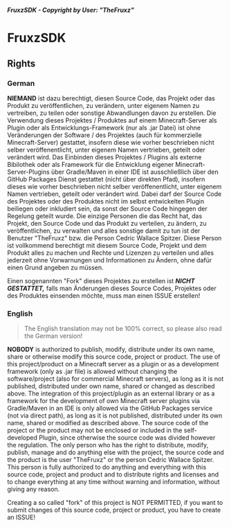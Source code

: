 ***FruxzSDK - Copyright by User: "TheFruxz"***

# FruxzSDK

## Rights

### German

**NIEMAND** ist dazu berechtigt, diesen Source Code, das Projekt oder das Produkt zu veröffentlichen, zu verändern, unter eigenem Namen zu vertreiben, zu teilen oder sonstige Abwandlungen davon zu erstellen. Die Verwendung dieses Projektes / Produktes auf einem Minecraft-Server als Plugin oder als Entwicklungs-Framework (nur als .jar Datei) ist ohne Veränderungen der Software / des Projektes (auch für kommerzielle Minecraft-Server) gestattet, insofern diese wie vorher beschrieben nicht selber veröffenentlicht, unter eigenem Namen vertrieben, geteilt oder verändert wird. Das Einbinden dieses Projektes / Plugins als externe Bibilothek oder als Framework für die Entwicklung eigener Minecraft-Server-Plugins über Gradle/Maven in einer IDE ist ausschließlich über den GitHub Packages Dienst gestattet (nicht über direkten Pfad), insofern dieses wie vorher beschrieben nicht selber veröffenentlicht, unter eigenem Namen vertrieben, geteilt oder verändert wird. Dabei darf der Source Code des Projektes oder des Produktes nicht im selbst entwickelten Plugin beiliegen oder inkludiert sein, da sonst der Source Code hingegen der Regelung geteilt wurde. Die einzige Personen die das Recht hat, das Projekt, den Source Code und das Produkt zu verteilen, zu ändern, zu veröffentlichen, zu verwalten und alles sonstige damit zu tun ist der Benutzer "TheFruxz" bzw. die Person Cedric Wallace Spitzer. Diese Person ist vollkommend berechtigt mit diesem Source Code, Projekt und dem Produkt alles zu machen und Rechte und Lizenzen zu verteilen und alles jederzeit ohne Vorwarnungen und Informationen zu Ändern, ohne dafür einen Grund angeben zu müssen.

Einen sogenannten "Fork" dieses Projektes zu erstellen ist ***NICHT GESTATTET,*** falls man Änderungen dieses Source Codes, Projektes oder des Produktes einsenden möchte, muss man einen ISSUE erstellen!   



### English

> The English translation may not be 100% correct, so please also read the German version!

**NOBODY** is authorized to publish, modify, distribute under its own name, share or otherwise modify this source code, project or product. The use of this project/product on a Minecraft server as a plugin or as a development framework (only as .jar file) is allowed without changing the software/project (also for commercial Minecraft servers), as long as it is not published, distributed under own name, shared or changed as described above. The integration of this project/plugin as an external library or as a framework for the development of own Minecraft server plugins via Gradle/Maven in an IDE is only allowed via the GitHub Packages service (not via direct path), as long as it is not published, distributed under its own name, shared or modified as described above. The source code of the project or the product may not be enclosed or included in the self-developed Plugin, since otherwise the source code was divided however the regulation. The only person who has the right to distribute, modify, publish, manage and do anything else with the project, the source code and the product is the user "TheFruxz" or the person Cedric Wallace Spitzer. This person is fully authorized to do anything and everything with this source code, project and product and to distribute rights and licenses and to change everything at any time without warning and information, without giving any reason.

Creating a so called "fork" of this project is NOT PERMITTED, if you want to submit changes of this source code, project or product, you have to create an ISSUE!  